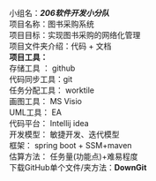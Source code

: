 小组名：***206软件开发小分队***  
项目名称：图书采购系统  
项目目标：实现图书采购的网络化管理  
项目文件夹介绍：代码 +  文档    
**项目工具：**  
存储工具    ： github   
代码同步工具：git  
任务分配工具： worktile  
画图工具：     MS Visio  
UML工具：      EA  
代码平台：     Intellij idea  
开发模型：     敏捷开发、迭代模型  
框架：         spring boot + SSM+maven  
估算方法：     任务量(功能点)+难易程度  
下载GitHub单个文件/夹方法：**DownGit**  

